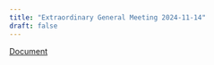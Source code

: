 ```yaml
---
title: "Extraordinary General Meeting 2024-11-14"
draft: false
---
```


[Document](/uploads/2024/extraordinary-general-meeting-20241114.pdf)
